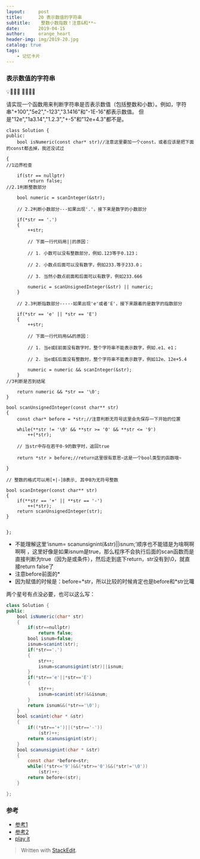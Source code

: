 ```yaml
---
layout:     post
title:      20 表示数值的字符串
subtitle:    整数小数指数！注意&和**~
date:       2019-04-15
author:     orange_heart
header-img: img/2019-20.jpg
catalog: true
tags:
    - 记忆卡片
---
```


### 表示数值的字符串

💡👩🏻‍🍳 👨🏻‍🍳🙈

请实现一个函数用来判断字符串是否表示数值（包括整数和小数）。例如，字符串"+100","5e2","-123","3.1416"和"-1E-16"都表示数值。 但是"12e","1a3.14","1.2.3","+-5"和"12e+4.3"都不是。

```objc
class Solution {
public:
    bool isNumeric(const char* str)//注意这里要加一个const，或者应该是把下面的const都去掉，我还没试过
    
{  
//1边界检查

    if(str == nullptr)
        return false;  
//2.1判断整数部分

    bool numeric = scanInteger(&str);

    // 2.2判断小数部分---如果出现'.'，接下来是数字的小数部分
    
    if(*str == '.')
    {
        ++str;
  
        // 下面一行代码用||的原因：
        
        // 1. 小数可以没有整数部分，例如.123等于0.123；
        
        // 2. 小数点后面可以没有数字，例如233.等于233.0；
        
        // 3. 当然小数点前面和后面可以有数字，例如233.666
        
        numeric = scanUnsignedInteger(&str) || numeric;
    }
  
    // 2.3判断指数部分-----如果出现'e'或者'E'，接下来跟着的是数字的指数部分
    
    if(*str == 'e' || *str == 'E')
    {
        ++str;
  
        // 下面一行代码用&&的原因：
        
        // 1. 当e或E前面没有数字时，整个字符串不能表示数字，例如.e1、e1；
        
        // 2. 当e或E后面没有整数时，整个字符串不能表示数字，例如12e、12e+5.4
        
        numeric = numeric && scanInteger(&str);
    }  
//3判断是否到结尾

    return numeric && *str == '\0';
}

bool scanUnsignedInteger(const char** str)
{
    const char* before = *str;//注意判断无符号这里会先保存一下开始的位置
    
    while(**str != '\0' && **str >= '0' && **str <= '9')
        ++(*str);
  
    // 当str中存在若干0-9的数字时，返回true
    
    return *str > before;//return这里很有意思~这是一个bool类型的函数哦~
    
}
  
// 整数的格式可以用[+|-]B表示, 其中B为无符号整数

bool scanInteger(const char** str)
{
    if(**str == '+' || **str == '-')
        ++(*str);
    return scanUnsignedInteger(str);
}


};
```
- 不能理解这里‘isnum= scanunsignint(&str)\|\|isnum;’顺序也不能错是为啥啊啊啊啊  ，这里好像是如果isnum是true，那么程序不会执行后面的scan函数而是直接判断为true（因为是或条件），然后走到底下return，str没有到\0，就直接return false了
- 注意before前面的*
- 因为赋值的时候是：before=\*str，所以比较的时候肯定也是before和\*str比囖


两个星号有点没必要，也可以这么写：

```java
class Solution {
public:
    bool isNumeric(char* str)
    {
        if(str==nullptr)
            return false;
        bool isnum=false;
        isnum=scanint(str);
        if(*str=='.')
        {
            str++;
            isnum=scanunsignint(str)||isnum;
        }
        if(*str=='e'||*str=='E')
        {
            str++;
            isnum=scanint(str)&&isnum;
        }
        return isnum&&(*str=='\0');
    }
    bool scanint(char * &str)
    {
        if((*str=='+')||(*str=='-'))
            (str)++;
        return scanunsignint(str);
    }
    bool scanunsignint(char * &str)
    {
        const char *before=str;
        while((*str<='9')&&(*str>='0')&&(*str!='\0'))
            (str)++;
        return before<(str);
    }

};
```

### 参考

- [参考1](https://github.com/zhedahht/CodingInterviewChinese2)
- [参考2](https://github.com/gatieme/CodingInterviews)
- [play it](https://www.nowcoder.com/practice/6f8c901d091949a5837e24bb82a731f2?tpId=13&tqId=11206&rp=2&ru=/ta/coding-interviews&qru=/ta/coding-interviews/question-ranking)



> Written with [StackEdit](https://stackedit.io/).
<!--stackedit_data:
eyJoaXN0b3J5IjpbMjc3NjkxODQsLTcwMjM2NDk5OCw1MTk5MT
E2MDEsLTEwNjkxMjM1MywxODEyNzg5NTcsMTM2MzE3Nzk3NSwt
ODc2OTY4NDkzLDEwMzEzMjg5NywtMTU5ODMwNDMxLDY1MjU1Nz
Y4OCw3MTY4NTE3MjBdfQ==
-->
